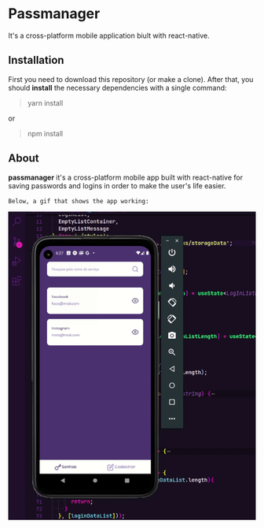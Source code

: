 <html5>
<head>
</head>
<body>

# <spam>Passmanager</spam>

It's a cross-platform mobile application biult with react-native.

## Installation

First you need to download this repository (or make a clone).
After that, you should <b>install</b> the <span>necessary dependencies</span> with a single command:

> <p class="code"> yarn install </p>

or

> <p class="code"> npm install </p>

## About

<b>passmanager</b> it's a cross-platform mobile app built with react-native for saving passwords and logins in order to make the user's life easier.

> <p style="color: #333">

    Below, a gif that shows the app working:

</p>

<img src="./src/assets/readme/default.gif">

</body>
</html5>
